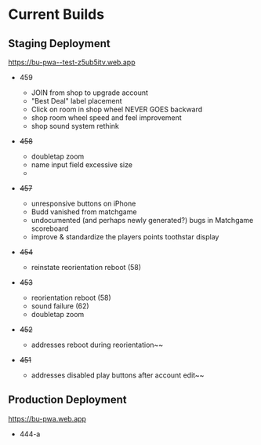 # Current Builds

## Staging Deployment

https://bu-pwa--test-z5ub5itv.web.app 

- 459 
  - JOIN from shop to upgrade account
  - "Best Deal" label placement
  - Click on room in shop wheel NEVER GOES backward
  - shop room wheel speed and feel improvement
  - shop sound system rethink
 
- ~~458~~
  - doubletap zoom
  - name input field excessive size
  - 
- ~~457~~
  - unresponsive buttons on iPhone
  - Budd vanished from matchgame
  - undocumented (and perhaps newly generated?) bugs in Matchgame scoreboard
  - improve & standardize the players points toothstar display
- ~~454~~
  - reinstate reorientation reboot (58)
- ~~453~~
  - reorientation reboot (58)
  - sound failure (62)
  - doubletap zoom
- ~~452~~
  -  addresses reboot during reorientation~~ 
- ~~451~~
  -  addresses disabled play buttons after account edit~~




## Production Deployment

https://bu-pwa.web.app 

 - 444-a
